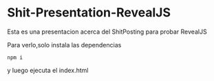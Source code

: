 # Shit-Presentation-RevealJS

Esta es una presentacion acerca del ShitPosting para probar RevealJS

Para verlo,solo instala las dependencias

```
npm i
```

y luego ejecuta el index.html